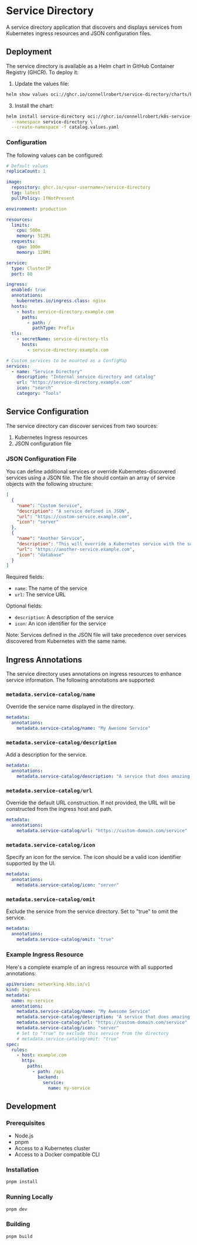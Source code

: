 # Service Directory

A service directory application that discovers and displays services from Kubernetes ingress resources and JSON configuration files.

## Deployment

The service directory is available as a Helm chart in GitHub Container Registry (GHCR). To deploy it:

1. Update the values file:
```bash
helm show values oci://ghcr.io/connellrobert/service-directory/charts/k8s-service-catalog > catalog.values.yaml
```

3. Install the chart:
```bash
helm install service-directory oci://ghcr.io/connellrobert/k8s-service-directory/charts/k8s-service-catalog \
  --namespace service-directory \
  --create-namespace -f catalog.values.yaml
```

### Configuration

The following values can be configured:

```yaml
# Default values
replicaCount: 1

image:
  repository: ghcr.io/<your-username>/service-directory
  tag: latest
  pullPolicy: IfNotPresent

environment: production

resources:
  limits:
    cpu: 500m
    memory: 512Mi
  requests:
    cpu: 100m
    memory: 128Mi

service:
  type: ClusterIP
  port: 80

ingress:
  enabled: true
  annotations:
    kubernetes.io/ingress.class: nginx
  hosts:
    - host: service-directory.example.com
      paths:
        - path: /
          pathType: Prefix
  tls:
    - secretName: service-directory-tls
      hosts:
        - service-directory.example.com

# Custom services to be mounted as a ConfigMap
services:
  - name: "Service Directory"
    description: "Internal service directory and catalog"
    url: "https://service-directory.example.com"
    icon: "search"
    category: "Tools"
```


## Service Configuration

The service directory can discover services from two sources:
1. Kubernetes Ingress resources
2. JSON configuration file

### JSON Configuration File

You can define additional services or override Kubernetes-discovered services using a JSON file. The file should contain an array of service objects with the following structure:

```json
[
  {
    "name": "Custom Service",
    "description": "A service defined in JSON",
    "url": "https://custom-service.example.com",
    "icon": "server"
  },
  {
    "name": "Another Service",
    "description": "This will override a Kubernetes service with the same name",
    "url": "https://another-service.example.com",
    "icon": "database"
  }
]
```

Required fields:
- `name`: The name of the service
- `url`: The service URL

Optional fields:
- `description`: A description of the service
- `icon`: An icon identifier for the service

Note: Services defined in the JSON file will take precedence over services discovered from Kubernetes with the same name.

## Ingress Annotations

The service directory uses annotations on ingress resources to enhance service information. The following annotations are supported:

### `metadata.service-catalog/name`
Override the service name displayed in the directory.
```yaml
metadata:
  annotations:
    metadata.service-catalog/name: "My Awesome Service"
```

### `metadata.service-catalog/description`
Add a description for the service.
```yaml
metadata:
  annotations:
    metadata.service-catalog/description: "A service that does amazing things"
```

### `metadata.service-catalog/url`
Override the default URL construction. If not provided, the URL will be constructed from the ingress host and path.
```yaml
metadata:
  annotations:
    metadata.service-catalog/url: "https://custom-domain.com/service"
```

### `metadata.service-catalog/icon`
Specify an icon for the service. The icon should be a valid icon identifier supported by the UI.
```yaml
metadata:
  annotations:
    metadata.service-catalog/icon: "server"
```

### `metadata.service-catalog/omit`
Exclude the service from the service directory. Set to "true" to omit the service.
```yaml
metadata:
  annotations:
    metadata.service-catalog/omit: "true"
```

### Example Ingress Resource

Here's a complete example of an ingress resource with all supported annotations:

```yaml
apiVersion: networking.k8s.io/v1
kind: Ingress
metadata:
  name: my-service
  annotations:
    metadata.service-catalog/name: "My Awesome Service"
    metadata.service-catalog/description: "A service that does amazing things"
    metadata.service-catalog/url: "https://custom-domain.com/service"
    metadata.service-catalog/icon: "server"
    # Set to "true" to exclude this service from the directory
    # metadata.service-catalog/omit: "true"
spec:
  rules:
    - host: example.com
      http:
        paths:
          - path: /api
            backend:
              service:
                name: my-service
```

## Development

### Prerequisites
- Node.js
- pnpm
- Access to a Kubernetes cluster
- Access to a Docker compatible CLI

### Installation
```bash
pnpm install
```

### Running Locally
```bash
pnpm dev
```

### Building
```bash
pnpm build
``` 